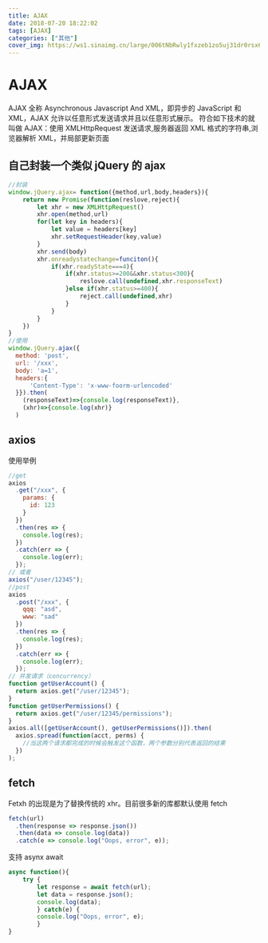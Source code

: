 ```yaml
---
title: AJAX
date: 2018-07-20 18:22:02
tags: [AJAX]
categories: ["其他"]
cover_img: https://ws1.sinaimg.cn/large/006tNbRwly1fxzeb1zo5uj31dr0rsx6p.jpg
---
```


# AJAX

AJAX 全称 Asynchronous Javascript And XML，即异步的 JavaScript 和 XML，AJAX 允许以任意形式发送请求并且以任意形式展示。
符合如下技术的就叫做 AJAX：使用 XMLHttpRequest 发送请求,服务器返回 XML 格式的字符串,浏览器解析 XML，并局部更新页面

<!--more-->

## 自己封装一个类似 jQuery 的 ajax

```javascript
//封装
window.jQuery.ajax= function({method,url,body,headers}){
    return new Promise(function(reslove,reject){
        let xhr = new XMLHttpRequest()
        xhr.open(method,url)
        for(let key in headers){
            let value = headers[key]
            xhr.setRequestHeader(key,value)
        }
        xhr.send(body)
        xhr.onreadystatechange=funciton(){
            if(xhr.readyState===4){
                if(xhr.status>=200&&xhr.status<300){
                    reslove.call(undefined,xhr.responseText)
                }else if(xhr.status>=400){
                    reject.call(undefined,xhr)
                }
            }
        }
    })
}
//使用
window.jQuery.ajax({
  method: 'post',
  url: '/xxx',
  body: 'a=1',
  headers:{
      'Content-Type': 'x-www-foorm-urlencoded'
  }}).then(
    (responseText)=>{console.log(responseText)},
    (xhr)=>{console.log(xhr)}
  )
```

## axios

使用举例

```javascript
//get
axios
  .get("/xxx", {
    params: {
      id: 123
    }
  })
  .then(res => {
    console.log(res);
  })
  .catch(err => {
    console.log(err);
  });
// 或者
axios("/user/12345");
//post
axios
  .post("/xxx", {
    qqq: "asd",
    www: "sad"
  })
  .then(res => {
    console.log(res);
  })
  .catch(err => {
    console.log(err);
  });
// 并发请求（concurrency）
function getUserAccount() {
  return axios.get("/user/12345");
}
function getUserPermissions() {
  return axios.get("/user/12345/permissions");
}
axios.all([getUserAccount(), getUserPermissions()]).then(
  axios.spread(function(acct, perms) {
    //当这两个请求都完成的时候会触发这个函数，两个参数分别代表返回的结果
  })
);
```

## fetch

Fetxh 的出现是为了替换传统的 xhr。目前很多新的库都默认使用 fetch

```javascript
fetch(url)
  .then(response => response.json())
  .then(data => console.log(data))
  .catch(e => console.log("Oops, error", e));
```

支持 asynx await

```javascript
async function(){
    try {
        let response = await fetch(url);
        let data = response.json();
        console.log(data);
        } catch(e) {
        console.log("Oops, error", e);
        }
}
```

